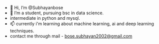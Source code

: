 - 👋 Hi, I’m @Subhayanbose
- 🌱 I’m a student, pursuing bsc in data science.
-  intermediate in python and mysql.
- 📫 currently i'm learning about machine learning, ai and deep learning techniques.
- contact me through mail - bose.subhayan2002@gmail.com

<!---
Subhayanbose/Subhayanbose is a ✨ special ✨ repository because its `README.md` (this file) appears on your GitHub profile.
You can click the Preview link to take a look at your changes.
--->
